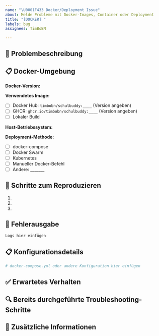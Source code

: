 ```yaml
---
name: "\U0001F433 Docker/Deployment Issue"
about: Melde Probleme mit Docker-Images, Container oder Deployment
title: "[DOCKER] "
labels: bug
assignees: TimBoBN

---
```


## 🐳 Problembeschreibung
<!-- Beschreibe das Docker- oder Deployment-Problem -->

## 📋 Docker-Umgebung

**Docker-Version:**
<!-- z.B. Docker 25.0.3, Docker Compose 2.24.0 -->

**Verwendetes Image:**
- [ ] Docker Hub: `timbobn/schulbuddy:____` (Version angeben)
- [ ] GHCR: `ghcr.io/timbobn/schulbuddy:____` (Version angeben)
- [ ] Lokaler Build

**Host-Betriebssystem:**
<!-- z.B. Ubuntu 24.04, Windows Server 2025, macOS 14.0 -->

**Deployment-Methode:**
- [ ] docker-compose
- [ ] Docker Swarm
- [ ] Kubernetes
- [ ] Manueller Docker-Befehl
- [ ] Andere: _______

## 🔄 Schritte zum Reproduzieren
<!-- Wie kann das Problem nachvollzogen werden? -->
1. 
2. 
3. 

## 📝 Fehlerausgabe
<!-- Container-Logs, Error-Meldungen, etc. -->

```
Logs hier einfügen
```

## 📋 Konfigurationsdetails
<!-- Docker-Compose Datei (ohne Passwörter/Secrets) oder Docker-Befehle -->

```yaml
# docker-compose.yml oder andere Konfiguration hier einfügen
```

## ✅ Erwartetes Verhalten
<!-- Was hätte eigentlich passieren sollen? -->

## 🔍 Bereits durchgeführte Troubleshooting-Schritte
<!-- Was hast du bereits versucht, um das Problem zu beheben? -->

## 📝 Zusätzliche Informationen
<!-- Weitere Informationen, die bei der Diagnose helfen könnten -->
